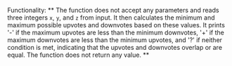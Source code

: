 Functionality: ** The function does not accept any parameters and reads three integers `x`, `y`, and `z` from input. It then calculates the minimum and maximum possible upvotes and downvotes based on these values. It prints '-' if the maximum upvotes are less than the minimum downvotes, '+' if the maximum downvotes are less than the minimum upvotes, and '?' if neither condition is met, indicating that the upvotes and downvotes overlap or are equal. The function does not return any value. **